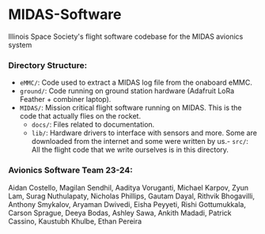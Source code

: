 # MIDAS-Software
Illinois Space Society's flight software codebase for the MIDAS avionics system

### Directory Structure:
- `eMMC/`: Code used to extract a MIDAS log file from the onaboard eMMC.
- `ground/`: Code running on ground station hardware (Adafruit LoRa Feather + combiner laptop).
- `MIDAS/`: Mission critical flight software running on MIDAS. This is the code that actually flies on the rocket.
    - `docs/`: Files related to documentation.
	- `lib/`: Hardware drivers to interface with sensors and more. Some are downloaded from the internet and some were written by us.- `src/`: All the flight code that we write ourselves is in this directory. 

### Avionics Software Team 23-24:
Aidan Costello,
Magilan Sendhil,
Aaditya Voruganti,
Michael Karpov,
Zyun Lam,
Surag Nuthulapaty,
Nicholas Phillips,
Gautam Dayal,
Rithvik Bhogavilli,
Anthony Smykalov,
Aryaman Dwivedi,
Eisha Peyyeti,
Rishi Gottumukkala,
Carson Sprague,
Deeya Bodas,
Ashley Sawa,
Ankith Madadi,
Patrick Cassino,
Kaustubh Khulbe,
Ethan Pereira